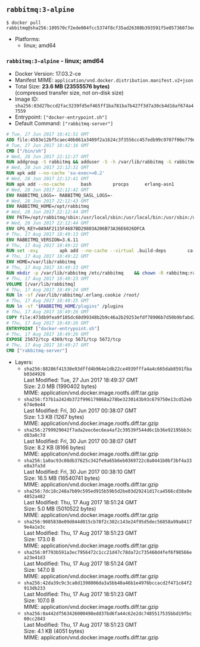 ## `rabbitmq:3-alpine`

```console
$ docker pull rabbitmq@sha256:109570cf2ede004fcc5374f8cf35ad26308b393591f5e05736073ed0c264cac2
```

-	Platforms:
	-	linux; amd64

### `rabbitmq:3-alpine` - linux; amd64

-	Docker Version: 17.03.2-ce
-	Manifest MIME: `application/vnd.docker.distribution.manifest.v2+json`
-	Total Size: **23.6 MB (23555576 bytes)**  
	(compressed transfer size, not on-disk size)
-	Image ID: `sha256:83d27bccd2fac3239fd5ef465ff1ba781ba7b427f3d7a30cb4d16af674a47559`
-	Entrypoint: `["docker-entrypoint.sh"]`
-	Default Command: `["rabbitmq-server"]`

```dockerfile
# Tue, 27 Jun 2017 18:41:51 GMT
ADD file:4583e12bf5caec40b861a3409f2a1624c3f3556cc457edb99c9707f00e779e45 in / 
# Tue, 27 Jun 2017 18:42:16 GMT
CMD ["/bin/sh"]
# Wed, 28 Jun 2017 22:12:27 GMT
RUN addgroup -S rabbitmq && adduser -S -h /var/lib/rabbitmq -G rabbitmq rabbitmq
# Wed, 28 Jun 2017 22:12:31 GMT
RUN apk add --no-cache 'su-exec>=0.2'
# Wed, 28 Jun 2017 22:12:41 GMT
RUN apk add --no-cache 		bash 		procps 		erlang-asn1 		erlang-hipe 		erlang-crypto 		erlang-eldap 		erlang-inets 		erlang-mnesia 		erlang 		erlang-os-mon 		erlang-public-key 		erlang-sasl 		erlang-ssl 		erlang-syntax-tools 		erlang-xmerl
# Wed, 28 Jun 2017 22:12:42 GMT
ENV RABBITMQ_LOGS=- RABBITMQ_SASL_LOGS=-
# Wed, 28 Jun 2017 22:12:43 GMT
ENV RABBITMQ_HOME=/opt/rabbitmq
# Wed, 28 Jun 2017 22:12:44 GMT
ENV PATH=/opt/rabbitmq/sbin:/usr/local/sbin:/usr/local/bin:/usr/sbin:/usr/bin:/sbin:/bin
# Wed, 28 Jun 2017 22:12:44 GMT
ENV GPG_KEY=0A9AF2115F4687BD29803A206B73A36E6026DFCA
# Thu, 17 Aug 2017 18:49:13 GMT
ENV RABBITMQ_VERSION=3.6.11
# Thu, 17 Aug 2017 18:49:22 GMT
RUN set -ex; 		apk add --no-cache --virtual .build-deps 		ca-certificates 		gnupg 		libressl 		tar 		xz 	; 		wget -O rabbitmq-server.tar.xz "https://www.rabbitmq.com/releases/rabbitmq-server/v${RABBITMQ_VERSION}/rabbitmq-server-generic-unix-${RABBITMQ_VERSION}.tar.xz"; 	wget -O rabbitmq-server.tar.xz.asc "https://www.rabbitmq.com/releases/rabbitmq-server/v${RABBITMQ_VERSION}/rabbitmq-server-generic-unix-${RABBITMQ_VERSION}.tar.xz.asc"; 		export GNUPGHOME="$(mktemp -d)"; 	gpg --keyserver ha.pool.sks-keyservers.net --recv-keys "$GPG_KEY"; 	gpg --batch --verify rabbitmq-server.tar.xz.asc rabbitmq-server.tar.xz; 	rm -rf "$GNUPGHOME" rabbitmq-server.tar.xz.asc; 		mkdir -p "$RABBITMQ_HOME"; 	tar 		--extract 		--verbose 		--file rabbitmq-server.tar.xz 		--directory "$RABBITMQ_HOME" 		--strip-components 1 	; 	rm rabbitmq-server.tar.xz; 		grep -qE '^SYS_PREFIX=\$\{RABBITMQ_HOME\}$' "$RABBITMQ_HOME/sbin/rabbitmq-defaults"; 	sed -ri 's!^(SYS_PREFIX=).*$!\1!g' "$RABBITMQ_HOME/sbin/rabbitmq-defaults"; 	grep -qE '^SYS_PREFIX=$' "$RABBITMQ_HOME/sbin/rabbitmq-defaults"; 		apk del .build-deps
# Thu, 17 Aug 2017 18:49:22 GMT
ENV HOME=/var/lib/rabbitmq
# Thu, 17 Aug 2017 18:49:23 GMT
RUN mkdir -p /var/lib/rabbitmq /etc/rabbitmq 	&& chown -R rabbitmq:rabbitmq /var/lib/rabbitmq /etc/rabbitmq 	&& chmod -R 777 /var/lib/rabbitmq /etc/rabbitmq
# Thu, 17 Aug 2017 18:49:23 GMT
VOLUME [/var/lib/rabbitmq]
# Thu, 17 Aug 2017 18:49:24 GMT
RUN ln -sf /var/lib/rabbitmq/.erlang.cookie /root/
# Thu, 17 Aug 2017 18:49:25 GMT
RUN ln -sf "$RABBITMQ_HOME/plugins" /plugins
# Thu, 17 Aug 2017 18:49:26 GMT
COPY file:473db9fea9f105dc60d99348b2b9c46a2b29253efdf78906b7d50b9bfabd2a92 in /usr/local/bin/ 
# Thu, 17 Aug 2017 18:49:26 GMT
ENTRYPOINT ["docker-entrypoint.sh"]
# Thu, 17 Aug 2017 18:49:26 GMT
EXPOSE 25672/tcp 4369/tcp 5671/tcp 5672/tcp
# Thu, 17 Aug 2017 18:49:27 GMT
CMD ["rabbitmq-server"]
```

-	Layers:
	-	`sha256:88286f41530e93dffd4b964e1db22ce4939fffa4a4c665dab8591fbab03d4926`  
		Last Modified: Tue, 27 Jun 2017 18:49:37 GMT  
		Size: 2.0 MB (1990402 bytes)  
		MIME: application/vnd.docker.image.rootfs.diff.tar.gzip
	-	`sha256:f37b1a2424b372f996179868a278be3230143b93c679750e13cd52eb674e0e44`  
		Last Modified: Fri, 30 Jun 2017 00:38:07 GMT  
		Size: 1.3 KB (1267 bytes)  
		MIME: application/vnd.docker.image.rootfs.diff.tar.gzip
	-	`sha256:2799929042f7ada2eec6ec6ea4af2c39539f544d6c1b36e92195bb3cd83a0c7d`  
		Last Modified: Fri, 30 Jun 2017 00:38:07 GMT  
		Size: 8.2 KB (8166 bytes)  
		MIME: application/vnd.docker.image.rootfs.diff.tar.gzip
	-	`sha256:1a0ac93c08db37625c342fe9a65b6eb0369722c8a0441b0bf3bf4a33e8a3fa3d`  
		Last Modified: Fri, 30 Jun 2017 00:38:10 GMT  
		Size: 16.5 MB (16540741 bytes)  
		MIME: application/vnd.docker.image.rootfs.diff.tar.gzip
	-	`sha256:7dc18c248a7b09c595ed915b59b5d2be03d29241d17ca4566cd38a9e4852a482`  
		Last Modified: Thu, 17 Aug 2017 18:51:24 GMT  
		Size: 5.0 MB (5010522 bytes)  
		MIME: application/vnd.docker.image.rootfs.diff.tar.gzip
	-	`sha256:9085838e09d844d015cb78f2c302c143e24f95d5dec56858a99a84179e4a1e3c`  
		Last Modified: Thu, 17 Aug 2017 18:51:23 GMT  
		Size: 173.0 B  
		MIME: application/vnd.docker.image.rootfs.diff.tar.gzip
	-	`sha256:0f793b591a3ec7956472c1cc21d47c78da72c735460d4fef6f98566ea23e41d3`  
		Last Modified: Thu, 17 Aug 2017 18:51:24 GMT  
		Size: 147.0 B  
		MIME: application/vnd.docker.image.rootfs.diff.tar.gzip
	-	`sha256:42da39c9c3ca8d1398006da3a5bb40a46b1e4976bccacd2f471c64f2913db233`  
		Last Modified: Thu, 17 Aug 2017 18:51:23 GMT  
		Size: 107.0 B  
		MIME: application/vnd.docker.image.rootfs.diff.tar.gzip
	-	`sha256:0a442df563426000498edd37bd6fa44c62e2dc7485517535bbd19fbc00cc2843`  
		Last Modified: Thu, 17 Aug 2017 18:51:23 GMT  
		Size: 4.1 KB (4051 bytes)  
		MIME: application/vnd.docker.image.rootfs.diff.tar.gzip
